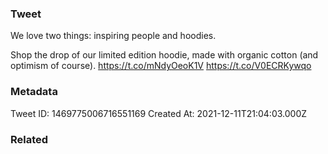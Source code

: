 ### Tweet
We love two things: inspiring people and hoodies.

Shop the drop of our limited edition hoodie, made with organic cotton (and optimism of course). https://t.co/mNdyOeoK1V https://t.co/V0ECRKywqo

### Metadata
Tweet ID: 1469775006716551169
Created At: 2021-12-11T21:04:03.000Z

### Related

